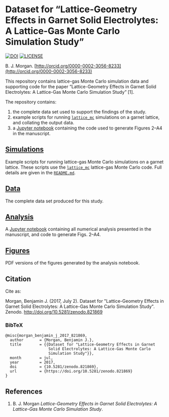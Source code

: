 # Dataset for &ldquo;Lattice-Geometry Effects in Garnet Solid Electrolytes: A Lattice-Gas Monte Carlo Simulation Study&rdquo;

[![DOI](https://zenodo.org/badge/93930678.svg)](https://zenodo.org/badge/latestdoi/93930678)
[![LICENSE](https://img.shields.io/badge/LICENSE-CC%20BY--SA%204.0-lightgrey.svg)](https://creativecommons.org/licenses/by-sa/4.0/)

B. J. Morgan. [http://orcid.org/0000-0002-3056-8233](http://orcid.org/0000-0002-3056-8233)

This repository contains lattice-gas Monte Carlo simulation data and supporting code for the paper &ldquo;Lattice-Geometry Effects in Garnet Solid Electrolytes: A Lattice-Gas Monte Carlo Simulation Study&rdquo; [1].

The repository contains:
1. the complete data set used to support the findings of the study.
2. example scripts for running [`lattice_mc`](http://joss.theoj.org/papers/6940b7bb0d59be86b8823a10780caae0) simulations on a garnet lattice, and collating the output data.
3. a [Jupyter notebook](analysis/garnet_LGMC.ipynb) containing the code used to generate Figures 2&ndash;A4 in the manuscript.

## [Simulations](simulations)

Example scripts for running lattice-gas Monte Carlo simulations on a garnet lattice. These scripts use the [`lattice_mc`](http://joss.theoj.org/papers/6940b7bb0d59be86b8823a10780caae0) lattice-gas Monte Carlo code. Full details are given in the [`README.md`](simulations/README.md).

## [Data](data)

The complete data set produced for this study.

## [Analysis](analysis)

A [Jupyter notebook](analysis/garnet_LGMC.ipynb) containing all numerical analysis presented in the manuscript, and code to generate Figs. 2&ndash;A4.

## [Figures](figures)
PDF versions of the figures generated by the analysis notebook.

## Citation

Cite as:

Morgan, Benjamin J. (2017, July 2). Dataset for "Lattice-Geometry Effects in Garnet Solid Electrolytes: A Lattice-Gas Monte Carlo Simulation Study". Zenodo. http://doi.org/10.5281/zenodo.821869

### BibTeX

```
@misc{morgan_benjamin_j_2017_821869,
  author       = {Morgan, Benjamin J.},
  title        = {{Dataset for "Lattice-Geometry Effects in Garnet 
                   Solid Electrolytes: A Lattice-Gas Monte Carlo
                   Simulation Study"}},
  month        = jul,
  year         = 2017,
  doi          = {10.5281/zenodo.821869},
  url          = {https://doi.org/10.5281/zenodo.821869}
}
```

## References

1. B. J. Morgan *Lattice-Geometry Effects in Garnet Solid Electrolytes: A Lattice-Gas Monte Carlo Simulation Study*.
